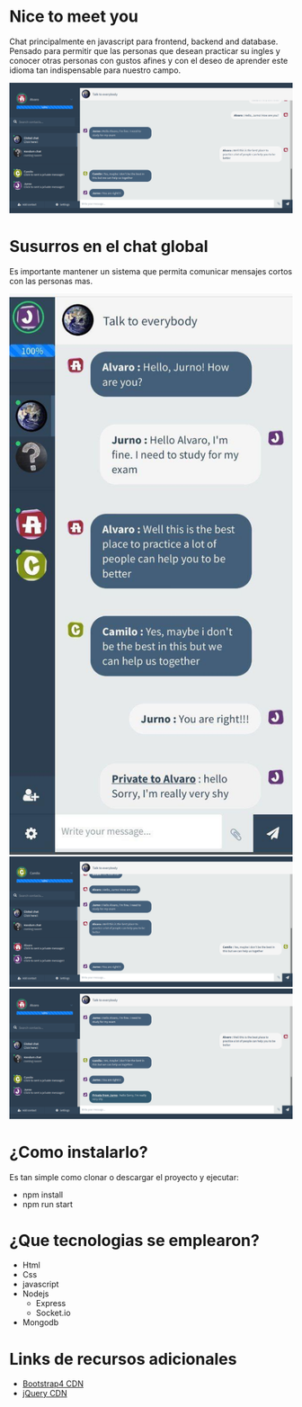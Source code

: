 # Nice to meet you
Chat principalmente en javascript para frontend, backend and database. Pensado para permitir que las personas que desean practicar su ingles y conocer otras personas con gustos afines y con el deseo de aprender este idioma tan indispensable para nuestro campo.

![](docs/Nice-to-meet-you.png)

# Susurros en el chat global
Es importante mantener un sistema que permita comunicar mensajes cortos con las personas mas.

![](docs/chatPrivado0.jpg)
![](docs/chatPrivado1.png)
![](docs/chatPrivado2.png)

# ¿Como instalarlo?
Es tan simple como clonar o descargar el proyecto y ejecutar:

- npm install
- npm run start 

# ¿Que tecnologias se emplearon?
- Html
- Css
- javascript
- Nodejs
  - Express
  - Socket.io
- Mongodb

# Links de recursos adicionales
- [Bootstrap4 CDN](http://getbootstrap.com/docs/4.0/getting-started/introduction/)
- [jQuery CDN](https://code.jquery.com/)
